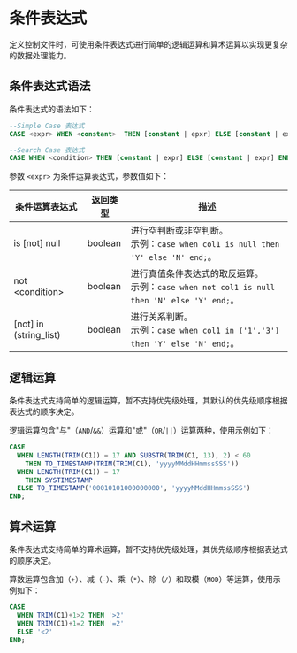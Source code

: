 条件表达式 
==========================

定义控制文件时，可使用条件表达式进行简单的逻辑运算和算术运算以实现更复杂的数据处理能力。

条件表达式语法 
----------------------------

条件表达式的语法如下：

```sql
--Simple Case 表达式
CASE <expr> WHEN <constant>  THEN [constant | epxr] ELSE [constant | expr] END;

--Search Case 表达式
CASE WHEN <condition> THEN [constant | expr] ELSE [constant | expr] END;
```



参数 `<expr>` 为条件运算表达式，参数值如下：


|         条件运算表达式          |  返回类型   |                                           描述                                            |
|--------------------------|---------|-----------------------------------------------------------------------------------------|
| is [not] null          | boolean | 进行空判断或非空判断。<br> 示例：`case when col1 is null then 'Y' else 'N' end;`。         |
| not \<condition\>        | boolean | 进行真值条件表达式的取反运算。<br> 示例：`case when not col1 is null then 'N' else 'Y' end;`。 |
| [not] in (string_list) | boolean | 进行关系判断。<br> 示例：`case when col1 in ('1','3') then 'Y' else 'N' end;`。        |



逻辑运算 
-------------------------

条件表达式支持简单的逻辑运算，暂不支持优先级处理，其默认的优先级顺序根据表达式的顺序决定。

逻辑运算包含"与"（`AND`/`&&`）运算和"或"（`OR`/`||`）运算两种，使用示例如下：

```sql
CASE
  WHEN LENGTH(TRIM(C1)) = 17 AND SUBSTR(TRIM(C1, 13), 2) < 60 
    THEN TO_TIMESTAMP(TRIM(TRIM(C1), 'yyyyMMddHHmmssSSS'))
  WHEN LENGTH(TRIM(C1)) = 17 
    THEN SYSTIMESTAMP
  ELSE TO_TIMESTAMP('00010101000000000', 'yyyyMMddHHmmssSSS')
END;
```



算术运算 
-------------------------

条件表达式支持简单的算术运算，暂不支持优先级处理，其优先级顺序根据表达式的顺序决定。

算数运算包含加（`+`）、减（`-`）、乘（`*`）、除（`/`）和取模（`MOD`）等运算，使用示例如下：

```sql
CASE 
  WHEN TRIM(C1)+1>2 THEN '>2' 
  WHEN TRIM(C1)+1=2 THEN '=2' 
  ELSE '<2' 
END;
```


